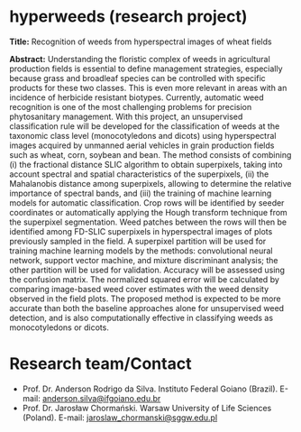 # hyperweeds (research project)
**Title:** Recognition of weeds from hyperspectral images of wheat fields

**Abstract:** Understanding the floristic complex of weeds in agricultural production fields is essential to define management strategies, especially because grass and broadleaf species can be controlled with specific products for these two classes. This is even more relevant in areas with an incidence of herbicide resistant biotypes. Currently, automatic weed recognition is one of the most challenging problems for precision phytosanitary management. With this project, an unsupervised classification rule will be developed for the classification of weeds at the taxonomic class level (monocotyledons and dicots) using hyperspectral images acquired by unmanned aerial vehicles in grain production fields such as wheat, corn, soybean and bean. The method consists of combining (i) the fractional distance SLIC algorithm to obtain superpixels, taking into account spectral and spatial characteristics of the superpixels, (ii) the Mahalanobis distance among superpixels, allowing to determine the relative importance of spectral bands, and (iii) the training of machine learning models for automatic classification. Crop rows will be identified by seeder coordinates or automatically applying the Hough transform technique from the superpixel segmentation. Weed patches between the rows will then be identified among FD-SLIC superpixels in hyperspectral images of plots previously sampled in the field. A superpixel partition will be used for training machine learning models by the methods: convolutional neural network, support vector machine, and mixture discriminant analysis; the other partition will be used for validation. Accuracy will be assessed using the confusion matrix. The normalized squared error will be calculated by comparing image-based weed cover estimates with the weed density observed in the field plots. The proposed method is expected to be more accurate than both the baseline approaches alone for unsupervised weed detection, and is also computationally effective in classifying weeds as monocotyledons or dicots.

# Research team/Contact
* Prof. Dr. Anderson Rodrigo da Silva. Instituto Federal Goiano (Brazil). E-mail: anderson.silva@ifgoiano.edu.br
* Prof. Dr. Jarosław Chormański. Warsaw University of Life Sciences (Poland). E-mail: jaroslaw_chormanski@sggw.edu.pl
